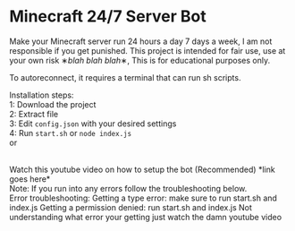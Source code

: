 # Minecraft 24/7 Server Bot
Make your Minecraft server run 24 hours a day 7 days a week, I am not responsible if you get punished. This project is intended for fair use, use at your own risk ∗*blah blah blah*∗, This is for educational purposes only.

To autoreconnect, it requires a terminal that can run sh scripts.


Installation steps:
<br>
1: Download the project
<br>
2: Extract file
<br>
3: Edit `config.json` with your desired settings
<br>
4: Run `start.sh` or `node index.js`
<br>
 or 
 
<br>
Watch this youtube video on how to setup the bot (Recommended) *link goes here* 

<br>
Note: If you run into any errors follow the troubleshooting below.
<br>
Error troubleshooting:
Getting a type error: make sure to run start.sh and index.js
Getting a permission denied: run start.sh and index.js
Not understanding what error your getting just watch the damn youtube video

